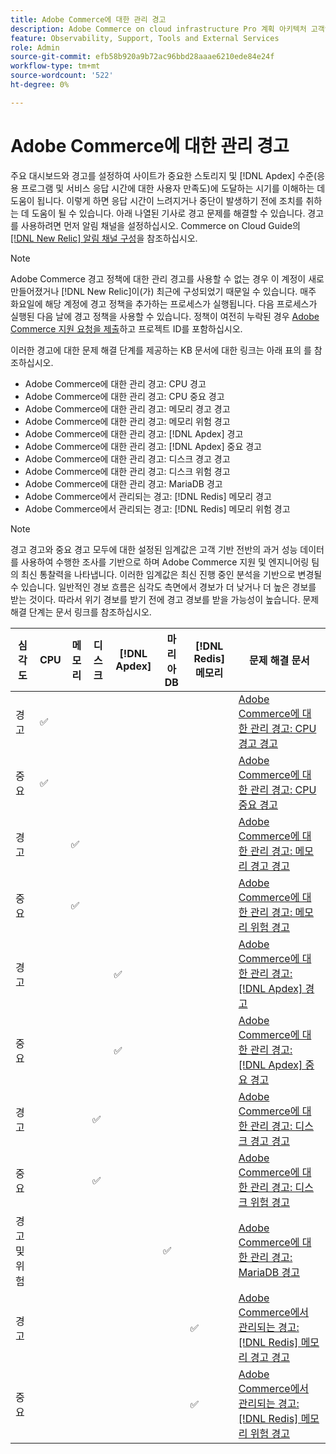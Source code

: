 ```yaml
---
title: Adobe Commerce에 대한 관리 경고
description: Adobe Commerce on cloud infrastructure Pro 계획 아키텍처 고객인 경우 관리 경고를 사용하여 사이트 상태를 이해할 수 있습니다. Adobe Commerce on cloud infrastructure Starter 계획 아키텍처 고객인 경우  [!DNL Apdex]  및 오류율 조건에 대한 경고만 받습니다.
feature: Observability, Support, Tools and External Services
role: Admin
source-git-commit: efb58b920a9b72ac96bbd28aaae6210ede84e24f
workflow-type: tm+mt
source-wordcount: '522'
ht-degree: 0%

---
```



# Adobe Commerce에 대한 관리 경고


주요 대시보드와 경고를 설정하여 사이트가 중요한 스토리지 및 [!DNL Apdex] 수준(응용 프로그램 및 서비스 응답 시간에 대한 사용자 만족도)에 도달하는 시기를 이해하는 데 도움이 됩니다. 이렇게 하면 응답 시간이 느려지거나 중단이 발생하기 전에 조치를 취하는 데 도움이 될 수 있습니다. 아래 나열된 기사로 경고 문제를 해결할 수 있습니다. 경고를 사용하려면 먼저 알림 채널을 설정하십시오. Commerce on Cloud Guide의 [[!DNL New Relic] 알림 채널 구성](https://experienceleague.adobe.com/ko/docs/commerce-on-cloud/user-guide/monitor/new-relic/new-relic-service)을 참조하십시오.

>[!NOTE]
>
>Adobe Commerce 경고 정책에 대한 관리 경고를 사용할 수 없는 경우 이 계정이 새로 만들어졌거나 [!DNL New Relic]이(가) 최근에 구성되었기 때문일 수 있습니다. 매주 화요일에 해당 계정에 경고 정책을 추가하는 프로세스가 실행됩니다. 다음 프로세스가 실행된 다음 날에 경고 정책을 사용할 수 있습니다. 정책이 여전히 누락된 경우 [Adobe Commerce 지원 요청을 제출](https://experienceleague.adobe.com/ko/docs/commerce-knowledge-base/kb/help-center-guide/magento-help-center-user-guide#support-case)하고 프로젝트 ID를 포함하십시오.

이러한 경고에 대한 문제 해결 단계를 제공하는 KB 문서에 대한 링크는 아래 표의 를 참조하십시오.

* Adobe Commerce에 대한 관리 경고: CPU 경고
* Adobe Commerce에 대한 관리 경고: CPU 중요 경고
* Adobe Commerce에 대한 관리 경고: 메모리 경고 경고
* Adobe Commerce에 대한 관리 경고: 메모리 위험 경고
* Adobe Commerce에 대한 관리 경고: [!DNL Apdex] 경고
* Adobe Commerce에 대한 관리 경고: [!DNL Apdex] 중요 경고
* Adobe Commerce에 대한 관리 경고: 디스크 경고 경고
* Adobe Commerce에 대한 관리 경고: 디스크 위험 경고
* Adobe Commerce에 대한 관리 경고: MariaDB 경고
* Adobe Commerce에서 관리되는 경고: [!DNL Redis] 메모리 경고
* Adobe Commerce에서 관리되는 경고: [!DNL Redis] 메모리 위험 경고

>[!NOTE]
>
>경고 경고와 중요 경고 모두에 대한 설정된 임계값은 고객 기반 전반의 과거 성능 데이터를 사용하여 수행한 조사를 기반으로 하며 Adobe Commerce 지원 및 엔지니어링 팀의 최신 통찰력을 나타냅니다. 이러한 임계값은 최신 진행 중인 분석을 기반으로 변경될 수 있습니다. 일반적인 경보 흐름은 심각도 측면에서 경보가 더 낮거나 더 높은 경보를 받는 것이다. 따라서 위기 경보를 받기 전에 경고 경보를 받을 가능성이 높습니다. 문제 해결 단계는 문서 링크를 참조하십시오.

| 심각도 | CPU | 메모리 | 디스크 | [!DNL Apdex] | 마리아DB | [!DNL Redis] 메모리 | 문제 해결 문서 |
|----------|-----|--------|------|-------|---------|--------------|-------------------------|
| 경고 | ✅ |        |      |       |         |              | [Adobe Commerce에 대한 관리 경고: CPU 경고 경고](managed-alerts-for-magento-commerce-cpu-warning-alert.md) |
| 중요 | ✅ |        |      |       |         |              | [Adobe Commerce에 대한 관리 경고: CPU 중요 경고](managed-alerts-on-magento-commerce-cpu-critical-alert.md) |
| 경고 |     | ✅ |      |       |         |              | [Adobe Commerce에 대한 관리 경고: 메모리 경고 경고](managed-alerts-for-magento-commerce-memory-warning-alert.md) |
| 중요 |     | ✅ |      |       |         |              | [Adobe Commerce에 대한 관리 경고: 메모리 위험 경고](managed-alerts-on-magento-commerce-memory-critical-alert.md) |
| 경고 |     |        |      | ✅ |         |              | [Adobe Commerce에 대한 관리 경고: [!DNL Apdex] 경고](managed-alerts-for-magento-commerce-apdex-warning-alert.md) |
| 중요 |     |        |      | ✅ |         |              | [Adobe Commerce에 대한 관리 경고: [!DNL Apdex] 중요 경고](managed-alerts-for-magento-commerce-apdex-critical-alert.md) |
| 경고 |     |        | ✅ |       |         |              | [Adobe Commerce에 대한 관리 경고: 디스크 경고 경고](managed-alerts-for-magento-commerce-disk-warning-alert.md) |
| 중요 |     |        | ✅ |       |         |              | [Adobe Commerce에 대한 관리 경고: 디스크 위험 경고](managed-alerts-for-magento-commerce-disk-critical-alert.md) |
| 경고 및 위험 |     |        |      |       | ✅ |              | [Adobe Commerce에 대한 관리 경고: MariaDB 경고](managed-alerts-on-magento-commerce-mariadb-alerts.md) |
| 경고 |     |        |      |       |         | ✅ | [Adobe Commerce에서 관리되는 경고: [!DNL Redis] 메모리 경고 경고](managed-alerts-on-magento-commerce-redis-memory-warning-alert.md) |
| 중요 |     |        |      |       |         | ✅ | [Adobe Commerce에서 관리되는 경고: [!DNL Redis] 메모리 위험 경고](managed-alerts-on-magento-commerce-redis-memory-critical-alert.md) |
